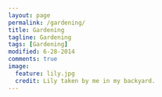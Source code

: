 ```yaml
---
layout: page
permalink: /gardening/
title: Gardening
tagline: Gardening
tags: [Gardening]
modified: 6-28-2014
comments: true
image:
  feature: lily.jpg
  credit: Lily taken by me in my backyard.
---
```


